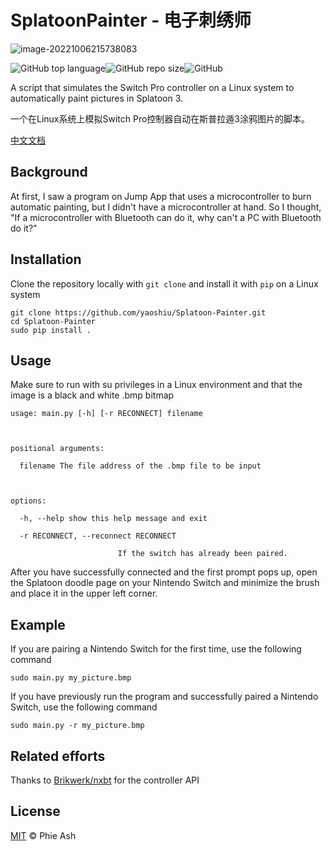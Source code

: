 # SplatoonPainter - 电子刺绣师

![image-20221006215738083](https://s2.loli.net/2022/10/06/YVWb4lqAmzvex5U.png)

![GitHub top language](https://img.shields.io/github/languages/top/yaoshiu/Splatoon-Painter)![GitHub repo size](https://img.shields.io/github/repo-size/yaoshiu/Splatoon-Painter?color=green)![GitHub](https://img.shields.io/github/license/yaoshiu/Splatoon-Painter)

A script that simulates the Switch Pro controller on a Linux system to automatically paint pictures in Splatoon 3.

一个在Linux系统上模拟Switch Pro控制器自动在斯普拉遁3涂鸦图片的脚本。

[中文文档](https://github.com/yaoshiu/Splatoon-Painter/blob/master/README.zh-CN.md)

## Background

At first, I saw a program on Jump App that uses a microcontroller to burn automatic painting, but I didn't have a microcontroller at hand. So I thought, "If a microcontroller with Bluetooth can do it, why can't a PC with Bluetooth do it?"

## Installation

Clone the repository locally with `git clone` and install it with `pip` on a Linux system

````
git clone https://github.com/yaoshiu/Splatoon-Painter.git
cd Splatoon-Painter
sudo pip install .
````

## Usage

Make sure to run with su privileges in a Linux environment  and that the image is a black and white .bmp bitmap

```
usage: main.py [-h] [-r RECONNECT] filename



positional arguments:

  filename The file address of the .bmp file to be input



options:

  -h, --help show this help message and exit

  -r RECONNECT, --reconnect RECONNECT

                        If the switch has already been paired.
```

After you have successfully connected and the first prompt pops up, open the Splatoon doodle page on your Nintendo Switch and minimize the brush and place it in the upper left corner.

## Example

If you are pairing a Nintendo Switch for the first time, use the following command

```
sudo main.py my_picture.bmp
```

If you have previously run the program and successfully paired a Nintendo Switch, use the following command

```
sudo main.py -r my_picture.bmp
```

## Related efforts

Thanks to [Brikwerk/nxbt](https://github.com/Brikwerk/nxbt) for the controller API

## License

[MIT](https://github.com/yaoshiu/Splatoon-Painter/blob/master/LICENSE) © Phie Ash